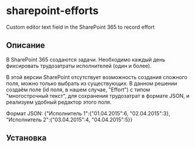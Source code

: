 # sharepoint-efforts
Custom editor text field in the SharePoint 365 to record effort
## Описание
В SharePoint 365 создаются задачи. Необходимо каждый день фиксировать трудозатраты исполнителей (один и более). 

В этой версии SharePoint отсутствует возможность создания сложного поля, можно только выбрать из существующих.
В данном решении создаём поле (id поля, в нашем случае, "Effort") с типом "многострочный текст", для сохранения трудозатрат в формате JSON, и реализуем удобный редактор этого поля.

Формат JSON:
{"Исполнитель 1":{"01.04.2015":6, "02.04.2015":3},
"Исполнитель 2":{"03.04.2015":4, "04.04.2015":5}}
## Установка
